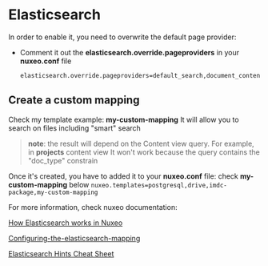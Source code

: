 # Elasticsearch

In order to enable it, you need to overwrite the default page provider:

- Comment it out the __elasticsearch.override.pageproviders__ in your **nuxeo.conf** file
    ```
    elasticsearch.override.pageproviders=default_search,document_content,section_content,document_content,tree_children,default_document_suggestion,simple_search,advanced_search,nxql_search,DEFAULT_DOCUMENT_SUGGESTION
    ```


## Create a custom mapping

Check my template example: __my-custom-mapping__
It will allow you to search on files including "smart" search

> **note**: the result will depend on the Content view query. For example, in __projects__ content view It won't work because the query contains
> the "doc_type" constrain

Once it's created, you have to added it to your **nuxeo.conf** file: check __my-custom-mapping__ below
` nuxeo.templates=postgresql,drive,imdc-package,my-custom-mapping `


For more information, check nuxeo documentation:

[How Elasticsearch works in Nuxeo](https://doc.nuxeo.com/nxdoc/elasticsearch-indexing-logic/)

[Configuring-the-elasticsearch-mapping](https://doc.nuxeo.com/nxdoc/configuring-the-elasticsearch-mapping/)

[Elasticsearch Hints Cheat Sheet](https://doc.nuxeo.com/nxdoc/elasticsearch-hints-cheat-sheet/)


